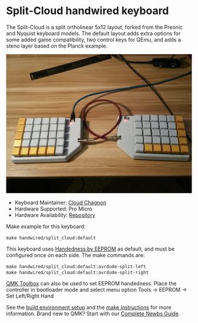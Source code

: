 # Split-Cloud handwired keyboard

The Split-Cloud is a split ortholinear 5x12 layout, forked from the Preonic and Nyquist keyboard models. The default layout adds extra options for some added game compatibility, two control keys for QEmu, and adds a steno layer based on the Planck example.

![Split-Cloud](https://raw.githubusercontent.com/coolsa/cloud-keyboard/main/images/finalProduct.jpg)

* Keyboard Maintainer: [Cloud Chagnon](https://github.com/coolsa)
* Hardware Supported: Pro Micro
* Hardware Availability: [Repository](https://github.com/coolsa/split-cloud)

Make example for this keyboard:

    make handwired/split_cloud:default

This keyboard uses [Handedness by EEPROM](https://docs.qmk.fm/#/feature_split_keyboard?id=handedness-by-eeprom) as default, and must be configured once on each side. The make commands are:

    make handwired/split_cloud:default:avrdude-split-left
    make handwired/split_cloud:default:avrdude-split-right

[QMK Toolbox](http://qmk.fm/toolbox) can also be used to set EEPROM handedness. Place the controller in bootloader mode and select menu option Tools -> EEPROM -> Set Left/Right Hand

See the [build environment setup](https://docs.qmk.fm/#/getting_started_build_tools) and the [make instructions](https://docs.qmk.fm/#/getting_started_make_guide) for more information. Brand new to QMK? Start with our [Complete Newbs Guide](https://docs.qmk.fm/#/newbs).
